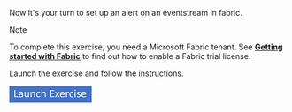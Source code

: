 Now it's your turn to set up an alert on an eventstream in fabric.

> [!NOTE]
> To complete this exercise, you need a Microsoft Fabric tenant. See [**Getting started with Fabric**](/fabric/get-started/fabric-trial) to find out how to enable a Fabric trial license.

Launch the exercise and follow the instructions.

[![Button to launch exercise.](../media/launch-exercise.png)](https://go.microsoft.com/fwlink/?linkid=2260611&azure-portal=true)
